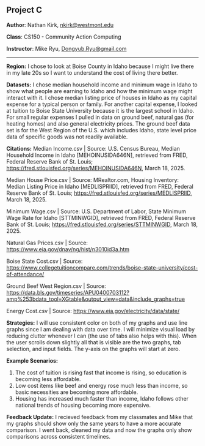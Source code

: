 ## Project C

**Author**: Nathan Kirk, nkirk@westmont.edu

**Class**: CS150 - Community Action Computing

**Instructor**: Mike Ryu, Dongyub.Ryu@gmail.com

---

**Region:** I chose to look at Boise County in Idaho because I might live there in my late 20s so I want to understand
the cost of living there better.

**Datasets:**
I chose median household income and minimum wage in Idaho to show what people are earning to Idaho and how the minimum 
wage might interact with it. I chose median listing price of houses in Idaho as my capital expense for a typical person
or family. For another capital expense, I looked at tuition to Boise State University because it is the largest school in
Idaho. For small regular expenses I pulled in data on ground beef, natural gas (for heating homes) and also general
electricity prices. The ground beef data set is for the West Region of the U.S. which includes Idaho, state level price
data of specific goods was not readily available.

**Citations:**
Median Income.csv |
Source: U.S. Census Bureau, Median Household Income in Idaho [MEHOINUSIDA646N], retrieved from FRED, Federal Reserve Bank of St.
Louis; https://fred.stlouisfed.org/series/MEHOINUSIDA646N, March 18, 2025.

Median House Price.csv |
Source: MRealtor.com, Housing Inventory: Median Listing Price in Idaho [MEDLISPRIID], retrieved from FRED, Federal Reserve Bank
of St. Louis; https://fred.stlouisfed.org/series/MEDLISPRIID, March 18, 2025.

Minimum Wage.csv |
Source: U.S. Department of Labor, State Minimum Wage Rate for Idaho [STTMINWGID], retrieved from FRED, Federal Reserve Bank of
St. Louis; https://fred.stlouisfed.org/series/STTMINWGID, March 18, 2025.

Natural Gas Prices.csv |
Source: https://www.eia.gov/dnav/ng/hist/n3010id3a.htm

Boise State Cost.csv |
Source: https://www.collegetuitioncompare.com/trends/boise-state-university/cost-of-attendance/

Ground Beef West Region.csv |
Source: https://data.bls.gov/timeseries/APU0400703112?amp%253bdata_tool=XGtable&output_view=data&include_graphs=true

Energy Cost.csv |
Source: https://www.eia.gov/electricity/data/state/

**Strategies:**
I will use consistent color on both of my graphs and use line graphs since I am dealing with data over time. I will minimize
visual load by reducing clutter whenever I can (the use of tabs also helps with this). When the user scrolls down slightly
all that is visible are the two graphs, tab selection, and input fields. The y-axis on the graphs will start at zero.

**Example Scenarios:**
1. The cost of tuition is rising fast that income is rising, so education is becoming less affordable.
2. Low cost items like beef and energy rose much less than income, so basic necessities are becoming more affordable.
3. Housing has increased much faster than income, Idaho follows other national trends of housing becoming more expensive.


**Feedback Update:** I recieved feedback from my classmates and Mike that my graphs should show only the same years
to have a more accurate comparison. I went back, cleaned my data and now the graphs only show comparisons across consistent
timelines.
